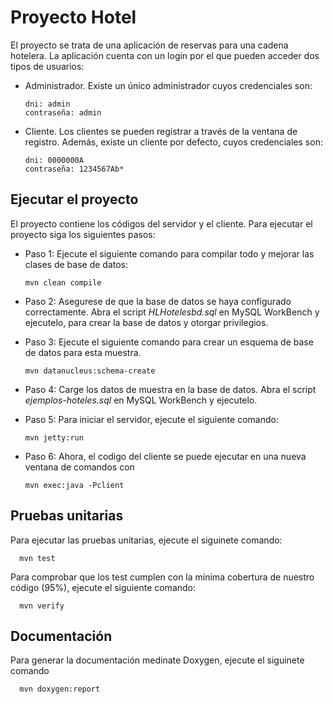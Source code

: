 Proyecto Hotel
============================

El proyecto se trata de una aplicación de reservas para una cadena hotelera. La aplicación cuenta con un login por el que pueden acceder dos tipos de usuarios:
- Administrador. Existe un único administrador cuyos credenciales son:

      dni: admin
      contraseña: admin
      
- Cliente. Los clientes se pueden registrar a través de la ventana de registro. Además, existe un cliente por defecto, cuyos credenciales son:

      dni: 0000000A
      contraseña: 1234567Ab*

## Ejecutar el proyecto
El proyecto contiene los códigos del servidor y el cliente. Para ejecutar el proyecto siga los siguientes pasos:

- Paso 1: Ejecute el siguiente comando para compilar todo y mejorar las clases de base de datos:

      mvn clean compile

- Paso 2: Asegurese de que la base de datos se haya configurado correctamente. Abra el script *HLHotelesbd.sql* en MySQL WorkBench y ejecutelo, para crear la base de datos y otorgar privilegios.
- Paso 3: Ejecute el siguiente comando para crear un esquema de base de datos para esta muestra.

      mvn datanucleus:schema-create
      
- Paso 4: Carge los datos de muestra en la base de datos. Abra el script *ejemplos-hoteles.sql* en MySQL WorkBench y ejecutelo.
- Paso 5: Para iniciar el servidor, ejecute el siguiente comando:

      mvn jetty:run

- Paso 6: Ahora, el codigo del cliente se puede ejecutar en una nueva ventana de comandos con 

      mvn exec:java -Pclient

## Pruebas unitarias
Para ejecutar las pruebas unitarias, ejecute el siguinete comando:

      mvn test
      
Para comprobar que los test cumplen con la mínima cobertura de nuestro código (95%), ejecute el siguiente comando:

      mvn verify
      
## Documentación
Para generar la documentación medinate Doxygen, ejecute el siguinete comando

      mvn doxygen:report
